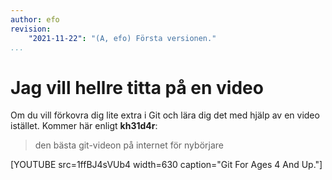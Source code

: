 ```yaml
---
author: efo
revision:
    "2021-11-22": "(A, efo) Första versionen."
...
```

Jag vill hellre titta på en video
==================================

Om du vill förkovra dig lite extra i Git och lära dig det med hjälp av en video istället. Kommer här enligt **kh31d4r**:

> den bästa git-videon på internet för nybörjare

[YOUTUBE src=1ffBJ4sVUb4 width=630 caption="Git For Ages 4 And Up."]
